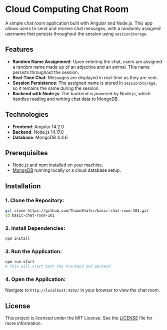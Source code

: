 # Cloud Computing Chat Room

A simple chat room application built with Angular and Node.js. This app allows users to send and receive chat messages, with a randomly assigned username that persists throughout the session using `sessionStorage`.

## Features

- **Random Name Assignment**: Upon entering the chat, users are assigned a random name made up of an adjective and an animal. This name persists throughout the session.
- **Real-Time Chat**: Messages are displayed in real-time as they are sent.
- **Session Persistence**: The assigned name is stored in `sessionStorage`, so it remains the same during the session.
- **Backend with Node.js**: The backend is powered by Node.js, which handles reading and writing chat data to MongoDB.

## Technologies

- **Frontend**: Angular 14.2.0
- **Backend**: Node.js 14.17.0
- **Database**: MongoDB 4.4.6

## Prerequisites

- [Node.js](https://nodejs.org/) and [npm](https://www.npmjs.com/) installed on your machine.
- [MongoDB](https://www.mongodb.com/) running locally or a cloud database setup.

## Installation

### 1. Clone the Repository:
```bash
git clone https://github.com/ThuanShafer/basic-chat-room-101.git
cd basic-chat-room-101
```
### 2. Install Dependencies:
```bash
npm install
```
### 3. Run the Application:
```bash
npm run start
# This will start both the Frontend and Backend
```
### 4. Open the Application:
Navigate to `http://localhost:4242/` in your browser to view the chat room.

## License
This project is licensed under the MIT License. See the [LICENSE](LICENSE) file for more information.


